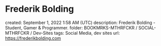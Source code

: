 # Frederik Bolding

created: September 1, 2022 1:58 AM (UTC)
description: Frederik Bolding - Student, Gamer & Programmer.
folder: BOOKMRKS-MTHRFCKR / SOCIAL-MTHRFCKR / Dev-Sites
tags: Social Media, dev sites
url: https://frederikbolding.com
